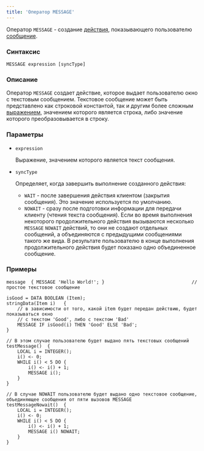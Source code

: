 ```yaml
---
title: 'Оператор MESSAGE'
---
```


Оператор `MESSAGE` - создание [действия](Actions.md), показывающего пользователю [сообщение](Show_message_MESSAGE_ASK.md).

### Синтаксис

```
MESSAGE expression [syncType]
```

### Описание

Оператор `MESSAGE` создает действие, которое выдает пользователю окно с текстовым сообщением. Текстовое сообщение может быть представлено как строковой константой, так и другим более сложным [выражением](Expression.md), значением которого является строка, либо значение которого преобразовывается в строку.

### Параметры

- `expression`

    Выражение, значением которого является текст сообщения.

- `syncType`

    Определяет, когда завершить выполнение созданного действия:

    - `WAIT` - после завершения действия клиентом (закрытия сообщения). Это значение используется по умолчанию.
    - `NOWAIT` -  сразу после подготовки информации для передачи клиенту (чтения текста сообщения). Если во время выполнения некоторого продолжительного действия вызываются несколько `MESSAGE` `NOWAIT` действий, то они не создают отдельных сообщений, а объединяются с предыдущими сообщениями такого же вида. В результате пользователю в конце выполнения продолжительного действия будет показано одно объединенное сообщение.

### Примеры

```lsf
message  { MESSAGE 'Hello World!'; }                                // простое текстовое сообщение

isGood = DATA BOOLEAN (Item);
stringData(Item i)   {
    // в зависимости от того, какой item будет передан действию, будет показываться окно
    // с текстом 'Good', либо с текстом 'Bad'
    MESSAGE IF isGood(i) THEN 'Good' ELSE 'Bad';   
}

// В этом случае пользователю будет выдано пять текстовых сообщений
testMessage()  {                    
    LOCAL i = INTEGER();
    i() <- 0;
    WHILE i() < 5 DO {
        i() <- i() + 1;
        MESSAGE i();
    }
}

// В случае NOWAIT пользователю будет выдано одно текстовое сообщение, объединяющее сообщения от пяти вызовов MESSAGE
testMessageNowait()  {              
    LOCAL i = INTEGER();
    i() <- 0;
    WHILE i() < 5 DO {
        i() <- i() + 1;
        MESSAGE i() NOWAIT;
    }
}
```
